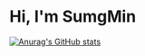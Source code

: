# Hi, I'm SumgMin

[![Anurag's GitHub stats](https://github-readme-stats.vercel.app/api?username=kimsungmin2)](https://github.com/anuraghazra/github-readme-stats)

